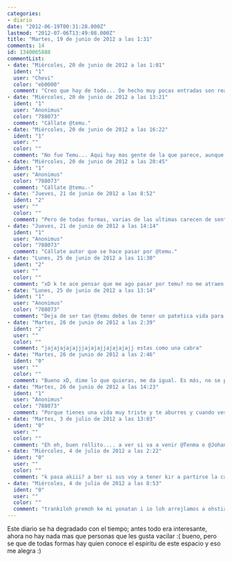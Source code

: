 ```yaml
---
categories:
- diario
date: "2012-06-19T00:31:28.000Z"
lastmod: "2012-07-06T13:49:08.000Z"
title: "Martes, 19 de junio de 2012 a las 1:31"
comments: 14
id: 1340065888
commentList:
- date: "Miércoles, 20 de junio de 2012 a las 1:01"
  ident: "1"
  user: "Chevi"
  color: "eb0000"
  comment: "Creo que hay de todo... De hecho muy pocas entradas son realmente para vacilar, en general la gente comparte sus cosas tal cual"
- date: "Miércoles, 20 de junio de 2012 a las 13:21"
  ident: "1"
  user: "Anonimus"
  color: "788073"
  comment: "Cállate @temu."
- date: "Miércoles, 20 de junio de 2012 a las 16:22"
  ident: "1"
  user: ""
  color: ""
  comment: "No fue Temu... Aqui hay mas gente de la que parece, aunque no seamos \"usuarios\" habituales..."
- date: "Miércoles, 20 de junio de 2012 a las 20:45"
  ident: "1"
  user: "Anonimus"
  color: "788073"
  comment: "Cállate @temu.-"
- date: "Jueves, 21 de junio de 2012 a las 8:52"
  ident: "2"
  user: ""
  color: ""
  comment: "Pero de todas formas, varias de las ultimas carecen de sentido. Y a lo mejor a muchas mas personas se les ocurrira decir eso en adelante y eso no mola en el diario.  \nPor cierto, no soy temu pero sobra lo de que me calle xD."
- date: "Jueves, 21 de junio de 2012 a las 14:14"
  ident: "1"
  user: "Anonimus"
  color: "788073"
  comment: "Cállate autor que se hace pasar por @temu."
- date: "Lunes, 25 de junio de 2012 a las 11:30"
  ident: "2"
  user: ""
  color: ""
  comment: "xD k te ace pensar que me ago pasar por temu? no me atraen esas cosas xD"
- date: "Lunes, 25 de junio de 2012 a las 13:14"
  ident: "1"
  user: "Anonimus"
  color: "788073"
  comment: "Deja de ser tan @temu debes de tener un patetica vida para hacerte pasar por él."
- date: "Martes, 26 de junio de 2012 a las 2:39"
  ident: "2"
  user: ""
  color: ""
  comment: "jajajajajajjjajajajjajajajajj estas como una cabra"
- date: "Martes, 26 de junio de 2012 a las 2:46"
  ident: "0"
  user: ""
  color: ""
  comment: "Bueno xD, dime lo que quieras, me da igual. Es más, no se porque te sigo el rollo."
- date: "Martes, 26 de junio de 2012 a las 14:23"
  ident: "1"
  user: "Anonimus"
  color: "788073"
  comment: "Porque tienes una vida muy triste y te aburres y cuando ves que alguien te presta atencion le sigues el rollo."
- date: "Martes, 3 de julio de 2012 a las 13:03"
  ident: "0"
  user: ""
  color: ""
  comment: "Eh eh, buen rollito.... a ver si va a venir @Tenma o @Johan  a daros de hostias."
- date: "Miércoles, 4 de julio de 2012 a las 2:22"
  ident: "0"
  user: ""
  color: ""
  comment: "k pasa akiii? a ber si sus voy a tener kir a partirse la caras a tooos?"
- date: "Miércoles, 4 de julio de 2012 a las 8:53"
  ident: "0"
  user: ""
  color: ""
  comment: "trankiloh premoh ke mi yonatan i io loh arrejlamos a ohstias hesta mobida."
---
```


Este diario se ha degradado con el tiempo; antes todo era interesante, ahora no hay nada mas que personas que les gusta vacilar :( bueno, pero se que de todas formas hay quien conoce el espiritu de este espacio y eso me alegra :)
